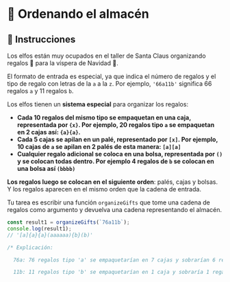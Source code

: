 # 🏬 Ordenando el almacén

## 📝 Instrucciones

Los elfos están muy ocupados en el taller de Santa Claus organizando regalos 🎁 para la víspera de Navidad 🎄.

El formato de entrada es especial, ya que indica el número de regalos y el tipo de regalo con letras de la `a` a la `z`. Por ejemplo, `'66a11b'` significa 66 regalos `a` y 11 regalos `b`.

Los elfos tienen un **sistema especial** para organizar los regalos:

- **Cada 10 regalos del mismo tipo se empaquetan en una caja, representada por `{x}`. Por ejemplo, 20 regalos tipo `a` se empaquetan en 2 cajas así: `{a}{a}`.**
- **Cada 5 cajas se apilan en un palé, representado por `[x]`. Por ejemplo, 10 cajas de `a` se apilan en 2 palés de esta manera: `[a][a]`**
- **Cualquier regalo adicional se coloca en una bolsa, representada por `()` y se colocan todas dentro. Por ejemplo 4 regalos de `b` se colocan en una bolsa así `(bbbb)`**

**Los regalos luego se colocan en el siguiente orden**: palés, cajas y bolsas. Y los regalos aparecen en el mismo orden que la cadena de entrada.

Tu tarea es escribir una función `organizeGifts` que tome una cadena de regalos como argumento y devuelva una cadena representando el almacén.

```js
const result1 = organizeGifts(`76a11b`);
console.log(result1);
// '[a]{a}{a}(aaaaaa){b}(b)'

/* Explicación:

  76a: 76 regalos tipo 'a' se empaquetarían en 7 cajas y sobrarían 6 regalos, resultando en 1 palé [a] (por las primeras 5 cajas), 2 cajas sueltas {a}{a} y una bolsa con 6 regalos (aaaaaa)

  11b: 11 regalos tipo 'b' se empaquetarían en 1 caja y sobraría 1 regalo, resultando en 1 caja suelta {b} y una bolsa con 1 regalo (b)
```
